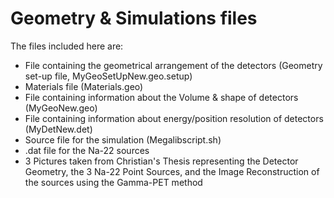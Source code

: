 # Geometry & Simulations files

The files included here are:

- File containing the geometrical arrangement of the detectors (Geometry set-up file, MyGeoSetUpNew.geo.setup)
- Materials file (Materials.geo)
- File containing information about the Volume & shape of detectors (MyGeoNew.geo)
- File containing information about energy/position resolution of detectors (MyDetNew.det)
- Source file for the simulation (Megalibscript.sh)
- .dat file for the Na-22 sources
- 3 Pictures taken from Christian's Thesis representing the Detector Geometry, the 3 Na-22 Point Sources, and the Image Reconstruction of the sources using the Gamma-PET method
